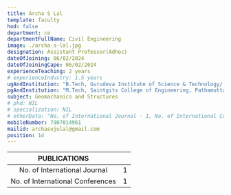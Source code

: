 ```yaml
---
title: Archa S Lal
template: faculty
hod: false
department: ce
departmentFullName: Civil Engineering
image: ./archa-s-lal.jpg
designation: Assistant Professor(Adhoc)
dateOfJoining: 06/02/2024
dateOfJoiningCape: 06/02/2024
experienceTeaching: 2 years
# experienceIndustry: 1.5 years
ugAndInstitution: "B.Tech, Gurudeva Institute of Science & Technology/ M G University"
pgAndInstitution: "M.Tech, Saintgits College of Engineering, Pathamuttam, KTU"
subject: Geomachanics and Structures
# phd: NIL
# specialization: NIL
# otherData: "No. of International Journal - 1, No. of International Conferences - 1"
mobileNumber: 7907014961
mailid: archasujulal@gmail.com
position: 14
---
```

|           PUBLICATIONS           |     |
| :------------------------------: | :-: |
|   No. of International Journal   |  1  |
| No. of International Conferences |  1  |
